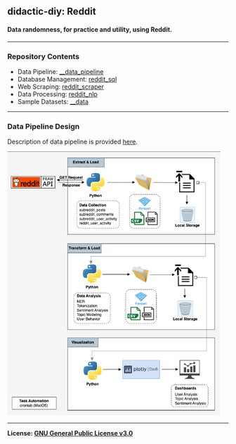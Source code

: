 ## didactic-diy: Reddit
#### Data randomness, for practice and utility, using Reddit.

---
### Repository Contents
- Data Pipeline: [__data_pipeline](https://github.com/kariemoorman/didactic-diy/tree/main/reddit/__data_pipeline)
- Database Management: [reddit_sql](https://github.com/kariemoorman/didactic-diy/tree/main/reddit/__data_pipeline/reddit_sql)
- Web Scraping: [reddit_scraper](https://github.com/kariemoorman/didactic-diy/tree/main/reddit/__scripts/reddit_scraper)
- Data Processing: [reddit_nlp](https://github.com/kariemoorman/didactic-diy/tree/main/reddit/__scripts/reddit_nlp)
- Sample Datasets: [__data](https://github.com/kariemoorman/didactic-diy/tree/main/reddit/__data)

--- 

### Data Pipeline Design
Description of data pipeline is provided [here](https://github.com/kariemoorman/didactic-diy/tree/main/reddit/__data_pipeline). 

<img src="https://github.com/kariemoorman/didactic-diy/blob/main/reddit/__media/images/data_pipelines-reddit_local_pipeline.drawio.png" height="600"/>

--- 

<b>License: [GNU General Public License v3.0](https://choosealicense.com/licenses/gpl-3.0/)</b>
